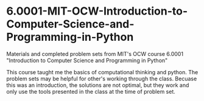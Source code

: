 # 6.0001-MIT-OCW-Introduction-to-Computer-Science-and-Programming-in-Python
Materials and completed problem sets from MIT's OCW course 6.0001 "Introduction to Computer Science and Programming in Python"

This course taught me the basics of computational thinking and python. The problem sets may be helpful for other's working through the class. Becuase this was an introduction, the solutions are not optimal, but they work and only use the tools presented in the class at the time of problem set.
